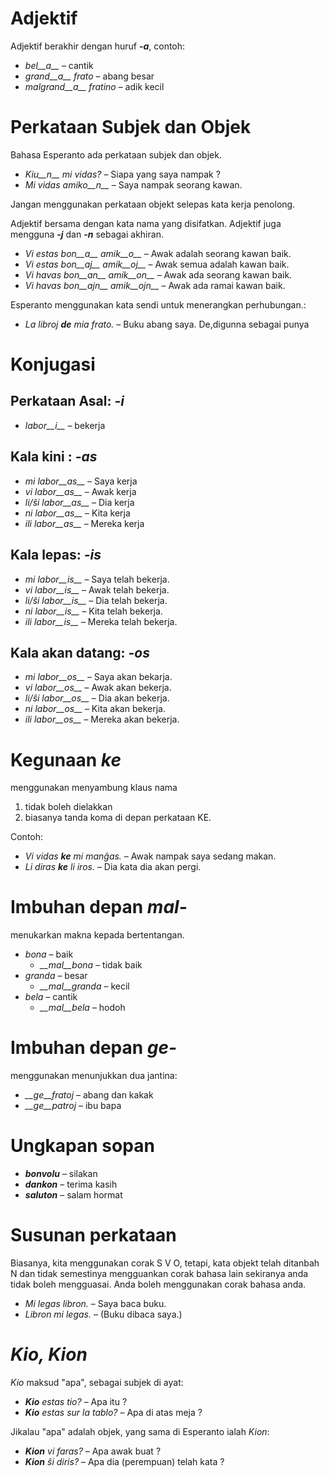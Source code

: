 # Adjektif

Adjektif berakhir dengan huruf *__-a__*, contoh:

- *bel__a__* – cantik
- *grand__a__ frato* – abang besar
- *malgrand__a__ fratino* – adik kecil

# Perkataan Subjek dan Objek

Bahasa Esperanto ada perkataan subjek dan objek.

- *Kiu__n__ mi vidas?* – Siapa yang saya nampak ?
- *Mi vidas amiko__n__* – Saya nampak seorang kawan.

Jangan menggunakan perkataan objekt selepas kata kerja penolong.

Adjektif bersama dengan kata nama yang disifatkan. Adjektif juga mengguna *__-j__* dan *__-n__* sebagai akhiran.

- *Vi estas bon__a__ amik__o__* – Awak adalah seorang kawan baik.
- *Vi estas bon__aj__ amik__oj__* – Awak semua adalah kawan baik.
- *Vi havas bon__an__ amik__on__* – Awak ada seorang kawan baik.
- *Vi havas bon__ajn__ amik__ojn__* – Awak ada ramai kawan baik.

Esperanto menggunakan kata sendi untuk menerangkan perhubungan.:

- *La libroj __de__ mia frato.* – Buku abang saya. De,digunna sebagai punya

# Konjugasi 

## Perkataan Asal: *-i*
  
- *labor__i__*          – bekerja

## Kala kini : *-as*

- *mi labor__as__*      – Saya kerja
- *vi labor__as__*      – Awak kerja
- *li/ŝi labor__as__*   – Dia kerja
- *ni labor__as__*      – Kita kerja
- *ili labor__as__*     – Mereka kerja

## Kala lepas: *-is*

- *mi labor__is__*      – Saya telah bekerja.
- *vi labor__is__*      – Awak telah bekerja.
- *li/ŝi labor__is__*   – Dia telah bekerja.
- *ni labor__is__*      – Kita telah bekerja.
- *ili labor__is__*     – Mereka telah bekerja.

## Kala akan datang: *-os*

- *mi labor__os__*      – Saya akan bekarja.
- *vi labor__os__*      – Awak akan bekerja.
- *li/ŝi labor__os__*   – Dia akan bekerja.
- *ni labor__os__*      – Kita akan bekerja.
- *ili labor__os__*     – Mereka akan bekerja.

# Kegunaan *ke*

menggunakan menyambung klaus nama

1. tidak boleh dielakkan
2. biasanya tanda koma di depan perkataan KE.

Contoh:

- *Vi vidas __ke__ mi manĝas.* – Awak nampak saya sedang makan.
- *Li diras __ke__ li iros.* – Dia kata dia akan pergi.

# Imbuhan depan *mal-*

menukarkan makna kepada bertentangan.

- *bona* – baik
  - *__mal__bona* – tidak baik
- *granda* – besar
  - *__mal__granda* – kecil
- *bela* – cantik 
  - *__mal__bela* – hodoh

# Imbuhan depan *ge-*

menggunakan menunjukkan dua jantina:

- *__ge__fratoj* – abang dan kakak
- *__ge__patroj* – ibu bapa

# Ungkapan sopan

- *__bonvolu__* – silakan
- *__dankon__* – terima kasih
- *__saluton__* – salam hormat

# Susunan perkataan

Biasanya, kita menggunakan corak S V O, tetapi, kata objekt telah ditanbah N dan tidak semestinya mengguankan corak bahasa lain sekiranya anda tidak boleh mengguasai. Anda boleh menggunakan corak bahasa anda.

- *Mi legas libron.* – Saya baca buku.
- *Libron mi legas.* – (Buku dibaca saya.)

# *Kio, Kion*

*Kio* maksud "apa", sebagai subjek di ayat:

- *__Kio__ estas tio?* – Apa itu ?
- *__Kio__ estas sur la tablo?* – Apa di atas meja ?

Jikalau "apa" adalah objek, yang sama di Esperanto ialah  *Kion*:

- *__Kion__ vi faras?* – Apa awak buat ?
- *__Kion__ ŝi diris?* – Apa dia (perempuan) telah kata ?

